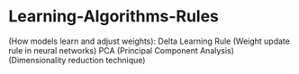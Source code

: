 # Learning-Algorithms-Rules
(How models learn and adjust weights): Delta Learning Rule (Weight update rule in neural networks) PCA (Principal Component Analysis) (Dimensionality reduction technique)
